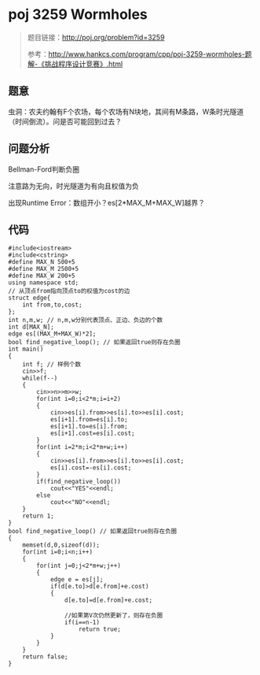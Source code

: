 # poj 3259 Wormholes
>题目链接：http://poj.org/problem?id=3259
>
>参考：http://www.hankcs.com/program/cpp/poj-3259-wormholes-题解-《挑战程序设计竞赛》.html

## 题意
虫洞：农夫约翰有F个农场，每个农场有N块地，其间有M条路，W条时光隧道（时间倒流）。问是否可能回到过去？
## 问题分析
Bellman-Ford判断负圈

注意路为无向，时光隧道为有向且权值为负

出现Runtime Error：数组开小？es[2*MAX_M+MAX_W]越界？
## 代码
```
#include<iostream>#include<cstring>#define MAX_N 500+5#define MAX_M 2500+5#define MAX_W 200+5using namespace std;// 从顶点from指向顶点to的权值为cost的边struct edge{    int from,to,cost;};int n,m,w; // n,m,w分别代表顶点、正边、负边的个数int d[MAX_N];edge es[(MAX_M+MAX_W)*2];bool find_negative_loop(); // 如果返回true则存在负圈int main(){    int f; // 样例个数    cin>>f;    while(f--)    {        cin>>n>>m>>w;        for(int i=0;i<2*m;i=i+2)        {            cin>>es[i].from>>es[i].to>>es[i].cost;            es[i+1].from=es[i].to;            es[i+1].to=es[i].from;            es[i+1].cost=es[i].cost;        }        for(int i=2*m;i<2*m+w;i++)        {            cin>>es[i].from>>es[i].to>>es[i].cost;            es[i].cost=-es[i].cost;        }        if(find_negative_loop())            cout<<"YES"<<endl;        else            cout<<"NO"<<endl;    }    return 1;}bool find_negative_loop() // 如果返回true则存在负圈{    memset(d,0,sizeof(d));    for(int i=0;i<n;i++)    {        for(int j=0;j<2*m+w;j++)        {            edge e = es[j];            if(d[e.to]>d[e.from]+e.cost)            {                d[e.to]=d[e.from]+e.cost;                //如果第V次仍然更新了，则存在负圈                if(i==n-1)                    return true;            }        }    }    return false;}
```